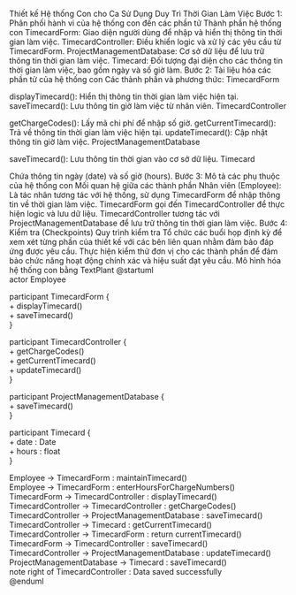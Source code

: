 Thiết kế Hệ thống Con cho Ca Sử Dụng Duy Trì Thời Gian Làm Việc
Bước 1: Phân phối hành vi của hệ thống con đến các phần tử
Thành phần hệ thống con
TimecardForm: Giao diện người dùng để nhập và hiển thị thông tin thời gian làm việc.
TimecardController: Điều khiển logic và xử lý các yêu cầu từ TimecardForm.
ProjectManagementDatabase: Cơ sở dữ liệu để lưu trữ thông tin thời gian làm việc.
Timecard: Đối tượng đại diện cho các thông tin thời gian làm việc, bao gồm ngày và số giờ làm.
Bước 2: Tài liệu hóa các phần tử của hệ thống con
Các thành phần và phương thức:
TimecardForm

displayTimecard(): Hiển thị thông tin thời gian làm việc hiện tại.
saveTimecard(): Lưu thông tin giờ làm việc từ nhân viên.
TimecardController

getChargeCodes(): Lấy mã chi phí để nhập số giờ.
getCurrentTimecard(): Trả về thông tin thời gian làm việc hiện tại.
updateTimecard(): Cập nhật thông tin giờ làm việc.
ProjectManagementDatabase

saveTimecard(): Lưu thông tin thời gian vào cơ sở dữ liệu.
Timecard

Chứa thông tin ngày (date) và số giờ (hours).
Bước 3: Mô tả các phụ thuộc của hệ thống con
Mối quan hệ giữa các thành phần
Nhân viên (Employee): Là tác nhân tương tác với hệ thống, sử dụng TimecardForm để nhập thông tin về thời gian làm việc.
TimecardForm gọi đến TimecardController để thực hiện logic và lưu dữ liệu.
TimecardController tương tác với ProjectManagementDatabase để lưu trữ thông tin thời gian làm việc.
Bước 4: Kiểm tra (Checkpoints)
Quy trình kiểm tra
Tổ chức các buổi họp định kỳ để xem xét từng phần của thiết kế với các bên liên quan nhằm đảm bảo đáp ứng được yêu cầu.
Thực hiện kiểm thử đơn vị cho các thành phần để đảm bảo chức năng hoạt động chính xác và hiệu suất đạt yêu cầu.
Mô hình hóa hệ thống con bằng TextPlant
@startuml  
actor Employee  

participant TimecardForm {  
    + displayTimecard()  
    + saveTimecard()  
}  

participant TimecardController {  
    + getChargeCodes()  
    + getCurrentTimecard()  
    + updateTimecard()  
}  

participant ProjectManagementDatabase {  
    + saveTimecard()  
}  

participant Timecard {  
    + date : Date  
    + hours : float  
}  

Employee -> TimecardForm : maintainTimecard()  
Employee -> TimecardForm : enterHoursForChargeNumbers()  
TimecardForm -> TimecardController : displayTimecard()  
TimecardController -> TimecardController : getChargeCodes()  
TimecardController -> ProjectManagementDatabase : saveTimecard()  
TimecardController -> Timecard : getCurrentTimecard()  
TimecardController -> TimecardForm : return currentTimecard()  
TimecardForm -> TimecardController : saveTimecard()  
TimecardController -> ProjectManagementDatabase : updateTimecard()  
ProjectManagementDatabase -> Timecard : saveTimecard()  
note right of TimecardController : Data saved successfully  
@enduml


